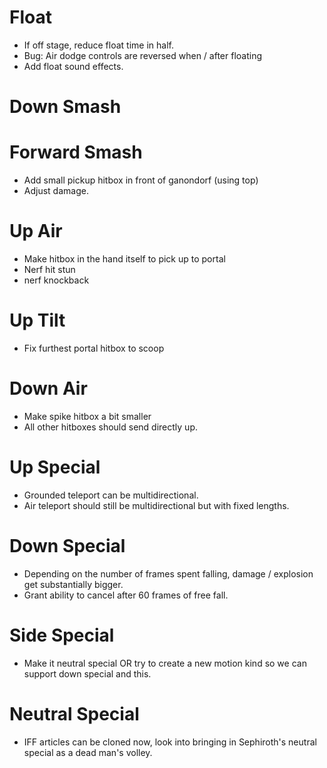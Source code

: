 # Float

- If off stage, reduce float time in half.
- Bug: Air dodge controls are reversed when / after floating
- Add float sound effects.

# Down Smash


# Forward Smash 
- Add small pickup hitbox in front of ganondorf (using top)
- Adjust damage.

# Up Air 
- Make hitbox in the hand itself to pick up to portal
- Nerf hit stun 
- nerf knockback

# Up Tilt
- Fix furthest portal hitbox to scoop

# Down Air 
- Make spike hitbox a bit smaller
- All other hitboxes should send directly up.

# Up Special 
- Grounded teleport can be multidirectional. 
- Air teleport should still be multidirectional but with fixed lengths. 

# Down Special 
- Depending on the number of frames spent falling, damage / explosion get substantially bigger. 
- Grant ability to cancel after 60 frames of free fall. 

# Side Special 
- Make it neutral special OR try to create a new motion kind so we can support down special and this. 

# Neutral Special
- IFF articles can be cloned now, look into bringing in Sephiroth's neutral special as a dead man's volley.
